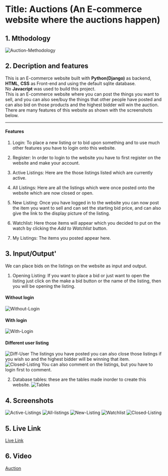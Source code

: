 # Title: Auctions (An E-commerce website where the auctions happen)

## 1. Mthodology 
![Auction-Methodology](screenshots/auctions.png)

## 2. Decription and features
This is an E-commerce website built with **Python(Django)** as backend, **HTML**, **CSS** as Front-end and using the default sqlite database.  
No **Javacript** was used to build this project.  
This is an E-commerce website where you can post the things you want to sell, and you can also see/buy the things that other people have posted and can also bid on those products and the highest bidder will win the auction.  
There are many features of this website as shown with the screenshots below.
***

#### Features

1. Login:
To place a new listing or to bid upon something and to use much other features you have to login onto this website.

2. Register:
In order to login to the website you have to first register on the website and make your account.
   
3. Active Listings:
Here are the those listings listed which are currently active.
   
4. All Listings:
Here are all the listings which were once posted onto the website which are now closed or open.
   
5. New Listing:
Once you have logged in to the website you can now post the item you want to sell and can set the starting bid price, and can also give the link to the display picture of the listing.
   
6. Watchlist:
Here those items will appear which you decided to put on the watch by clicking the *Add to Watchlist* button.  
   
7. My Listings:
The items you posted appear here.
 
## 3. Input/Output'
We can place bids on the listings on the website as input and output.
1. Opening Listing:
If you want to place a bid or just want to open the listing just click on the make a bid button or the name of the listing, then you will be opening the listing.
#### Without login
![Without-Login](screenshots/listing-without-login.png)
#### With login
![With-Login](screenshots/inside-curruser-listing.png)
#### Different user listing
![Diff-User](screenshots/differentuser-listing.png)
The listings you have posted you can also close those listings if you wish so and the highest bidder will be winning that item.
![Closed-Listing](screenshots/closed-listing.png)
You can also comment on the listings, but you have to login first to comment.

2. Database tables:
these are the tables made inorder to create this website.
![Tables](screenshots/database-tables.png)
    
## 4. Screenshots
![Active-Listings](screenshots/index.png)
![All-listings](screenshots/alllistings.png)
![New-Listing](screenshots/new-listing.png)
![Watchlist](screenshots/watchlist.png)
![Closed-Listing](screenshots/closed-listing.png)

## 5. Live Link
[Live Link](http://architkapoor13.pythonanywhere.com/)

## 6. Video
[Auction](https://www.youtube.com/watch?v=zfJINDrpbqo)


